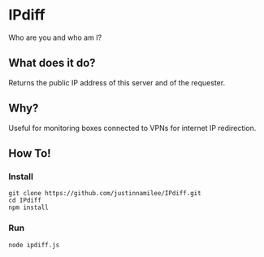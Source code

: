 # IPdiff
Who are you and who am I?

## What does it do?
Returns the public IP address of this server and of the requester.

## Why?
Useful for monitoring boxes connected to VPNs for internet IP redirection.

## How To!

### Install
```
git clone https://github.com/justinnamilee/IPdiff.git
cd IPdiff
npm install
```

### Run
```node ipdiff.js```
